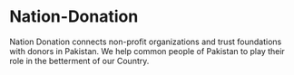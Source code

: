 # Nation-Donation
Nation Donation connects non-profit organizations and trust foundations with donors in Pakistan. We help common people of Pakistan to play their role in the betterment of our Country.
